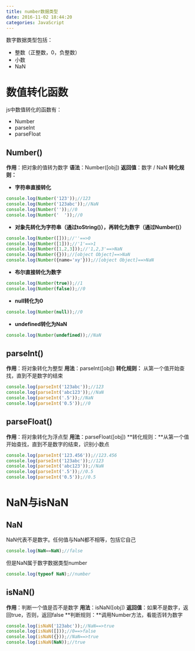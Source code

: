 ```yaml
---
title: number数据类型
date: 2016-11-02 18:44:20
categories: JavaScript
---
```


数字数据类型包括：
- 整数（正整数，0，负整数）
- 小数
- NaN

# 数值转化函数
js中数值转化的函数有：
- Number
- parseInt
- parseFloat

## Number()
**作用**：把对象的值转为数字
**语法**：Number([obj])
**返回值**：数字 / NaN
**转化规则：**
- **字符串直接转化**
```js
console.log(Number('123'));//123
console.log(Number('123abc'));//NaN
console.log(Number(''));//0
console.log(Number('  '));//0
```

- **对象先转化为字符串（通过toString()），再转化为数字（通过Number()）**
```js
console.log(Number([]));//''==>0
console.log(Number([1]));//'1'==>1
console.log(Number([1,2,3]));//'1,2,3'==>NaN
console.log(Number({}));//[object Object]==>NaN
console.log(Number({name='xy'}));//[object Object]==>NaN
```

- **布尔直接转化为数字**
```js
console.log(Number(true));//1
console.log(Number(false));//0
```

- **null转化为0**
```js
console.log(Number(null));//0
```

- **undefined转化为NaN**
```js
console.log(Number(undefined));//NaN
```

## parseInt()
**作用**：将对象转化为整型
**用法**：parseInt([obj])
**转化规则：** 从第一个值开始查找，直到不是数字的结束
```js
console.log(parseInt('123abc'));//123
console.log(parseInt('abc123'));//NaN
console.log(parseInt('.5'));//NaN
console.log(parseInt('0.5'));//0
```

## parseFloat()
**作用**：将对象转化为浮点型
**用法**：parseFloat([obj])
**转化规则：**从第一个值开始查找，直到不是数字的结束，识别小数点
```js
console.log(parseInt('123.456'));//123.456
console.log(parseInt('123abc'));//123
console.log(parseInt('abc123'));//NaN
console.log(parseInt('.5'));//0.5
console.log(parseInt('0.5'));//0.5
```

# NaN与isNaN
## NaN
NaN代表不是数字。任何值与NaN都不相等，包括它自己
```js
console.log(NaN==NaN);//false
```

但是NaN属于数字数据类型number
```js
console.log(typeof NaN);//number
```

## isNaN()
**作用**：判断一个值是否不是数字
**用法**：isNaN([obj])
**返回值**：如果不是数字，返回true，否则，返回false
**判断规则：**调用Number方法，看能否转为数字
```js
console.log(isNaN('123abc'));//NaN==>true
console.log(isNaN([]));//0==>false
console.log(isNaN({}));//NaN==>true
console.log(isNaN(NaN));//true
```
























